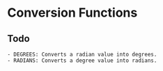 # Conversion Functions
## Todo
    - DEGREES: Converts a radian value into degrees.
    - RADIANS: Converts a degree value into radians.

